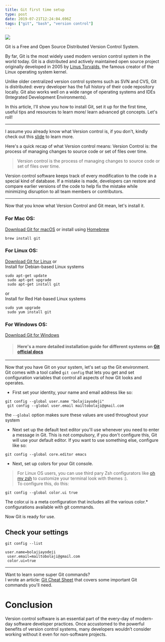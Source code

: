 ```yaml
---
title: Git first time setup
type: post
date: 2019-07-21T12:24:04.696Z
tags: ["git", "bash", "version control"]
---
```


![](https://res.cloudinary.com/iambeejayayo/image/upload/v1563720476/blog/0002/banner.png)

Git is a Free and Open Source Distributed Version Control System.

By far, Git is the most widely used modern version control system in the world today. Git is a distributed and actively maintained open source project originally developed in 2005 by [Linus Torvalds](https://en.wikipedia.org/wiki/Linus_Torvalds), the famous creator of the Linux operating system kernel.

Unlike older centralized version control systems such as SVN and CVS, Git is distributed: every developer has the full history of their code repository locally. Git also works well on a wide range of operating systems and IDEs (Integrated Development Environments).

In this article, I'll show you how to install Git, set it up for the first time, useful tips and resources to learn more/ learn advanced git concepts. Let's roll!

- - -

I assume you already know what Version control is, if you don't, kindly check out this [slide](http://slides.com/bolajiayodeji/introduction-to-version-control-with-git-and-github) to learn more. 

Here's a quick recap of what Version control means:
Version Control is:
the process of managing changes to source code or set of files over time.

> Version control is the process of managing changes to source code or set of files over time.

Version control software keeps track of every modification to the code in a special kind of database.
If a mistake is made, developers can restore and compare earlier versions of the code to help fix the mistake while minimizing disruption to all team members or contributors.

- - -

Now that you know what Version Control and Git mean, let's install it.

### For Mac OS: <br>

[Download Git for macOS](http://git-scm.com/download/mac)
or install using [Homebrew](https://brew.sh)

```
brew install git
```

### For Linux OS: <br>

[Download Git for Linux](https://git-scm.com/download/linux) or <br>
Install for Debian-based Linux systems 

```
sudo apt-get update
 sudo apt-get upgrade
 sudo apt-get install git
```

or <br>
Install for Red Hat-based Linux systems

```
sudo yum upgrade
 sudo yum install git
```

### For Windows OS: <br>

[Download Git for Windows](https://git-scm.com/download/win)

> #### Here's a more detailed installation guide for different systems on [Git official docs](https://git-scm.com/book/en/v2/Getting-Started-Installing-Git)

---

Now that you have Git on your system, let's set up the Git environment. <br> 
Git comes with a tool called `git config` that lets you get and set configuration variables that control all aspects of how Git looks and operates.

- First set your identity, your name and email address like so:

```
git config --global user.name "bolajiayodeji"
 git config --global user.email mailtobolaji@gmail.com
```
the `--global` option makes sure these values are used throughout your system

- Next set up the default text editor you'll use whenever you need to enter a message in Git. This is not compulsory, if you don't configure this, Git will use your default editor. If you want to use something else, configure like so:

```
git config --global core.editor emacs
```

- Next, set up colors for your Git console. <br>

> For Linux OS users, you can use third pary Zsh configurators like [oh my zsh](https://ohmyz.sh/) to customize your terminal look with themes :). <br>
To configure this, do this:

```
git config --global color.ui true
```
The color.ui is a meta configuration that includes all the various color.* configurations available with git commands. 

Now Git is ready for use. 

## Check your settings

```
git config --list
```

```
user.name=bolajiayodeji
 user.email=mailtobolaji@gmail.com
 color.ui=true
```

---

Want to learn some super Git commands? <br>
I wrote an article: [Git Cheat Sheet](https://www.bolajiayodeji.com/git-cheat-sheet/) that covers some important Git commands you'll need. 


# Conclusion

Version control software is an essential part of the every-day of modern-day software developer practices. Once accustomed to the powerful benefits of version control systems, many developers wouldn’t consider working without it even for non-software projects.
